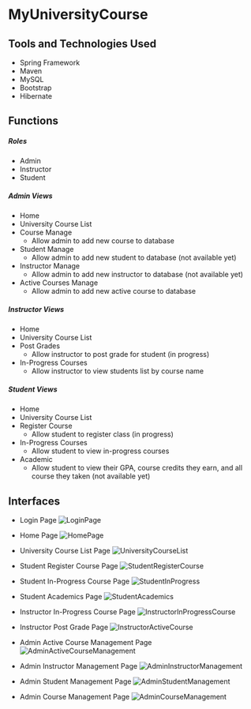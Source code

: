 # MyUniversityCourse

## Tools and Technologies Used
* Spring Framework
* Maven
* MySQL
* Bootstrap
* Hibernate

## Functions
##### Roles
* Admin
* Instructor
* Student

##### Admin Views
* Home 
* University Course List
* Course Manage
  * Allow admin to add new course to database
* Student Manage
  * Allow admin to add new student to database (not available yet)
* Instructor Manage
  * Allow admin to add new instructor to database (not available yet)
* Active Courses Manage
  * Allow admin to add new active course to database

##### Instructor Views
* Home 
* University Course List
* Post Grades
  * Allow instructor to post grade for student (in progress)
* In-Progress Courses
  * Allow instructor to view students list by course name

##### Student Views
* Home 
* University Course List
* Register Course
  * Allow student to register class (in progress)
* In-Progress Courses
  * Allow student to view in-progress courses
* Academic
  * Allow student to view their GPA, course credits they earn, and all course they taken (not available yet)

## Interfaces
* Login Page
![LoginPage](https://user-images.githubusercontent.com/17914251/97619331-77f31280-19f6-11eb-8c05-9f044c7962a0.png)

* Home Page
![HomePage](https://user-images.githubusercontent.com/17914251/97619314-732e5e80-19f6-11eb-9cd0-12f5cdfb2bb3.png)

* University Course List Page
![UniversityCourseList](https://user-images.githubusercontent.com/17914251/97619696-e9cb5c00-19f6-11eb-8748-840339b8184d.png)

* Student Register Course Page
![StudentRegisterCourse](https://user-images.githubusercontent.com/17914251/97619304-70cc0480-19f6-11eb-8ae5-a99908d44c89.png)

* Student In-Progress Course Page
![StudentInProgress](https://user-images.githubusercontent.com/17914251/97619300-70336e00-19f6-11eb-8ca8-ea2cb1e0013e.png)

* Student Academics Page
![StudentAcademics](https://user-images.githubusercontent.com/17914251/97619332-77f31280-19f6-11eb-829e-737f50c6521a.png)

* Instructor In-Progress Course Page
![InstructorInProgressCourse](https://user-images.githubusercontent.com/17914251/97619310-7295c800-19f6-11eb-9bac-6f5d591a8b2d.png)

* Instructor Post Grade Page
![InstructorActiveCourse](https://user-images.githubusercontent.com/17914251/97620962-9f4adf00-19f8-11eb-9c76-bdce6149f5ab.png)

* Admin Active Course Management Page
![AdminActiveCourseManagement](https://user-images.githubusercontent.com/17914251/97620951-9d811b80-19f8-11eb-964b-739c233b68be.png)

* Admin Instructor Management Page
![AdminInstructorManagement](https://user-images.githubusercontent.com/17914251/97620955-9e19b200-19f8-11eb-8f47-e00b97b1561a.png)

* Admin Student Management Page
![AdminStudentManagement](https://user-images.githubusercontent.com/17914251/97620958-9eb24880-19f8-11eb-9920-10cbb1f96e3e.png)

* Admin Course Management Page
![AdminCourseManagement](https://user-images.githubusercontent.com/17914251/97620960-9eb24880-19f8-11eb-9ca4-f7f79e9f8216.png)

